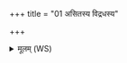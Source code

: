 +++
title = "01 असितस्य विद्रधस्य"

+++
<details><summary>मूलम् (WS)</summary>

असितस्य विद्रधस्य लोहितस्य वनस्पते । तु. शौ.सं. ६.१२७  
विसल्पकस्यौषधे मोच्छिषः पिशितं चन ॥ १ ॥
</details>